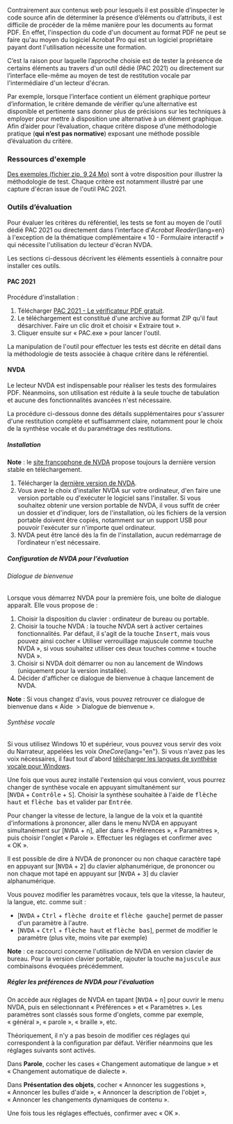 Contrairement aux contenus web pour lesquels il est possible d’inspecter le code source afin de déterminer la présence d’éléments ou d’attributs, il est difficile de procéder de la même manière pour les documents au format PDF.
En effet, l'inspection du code d'un document au format PDF ne peut se faire qu'au moyen du logiciel Acrobat Pro qui est un logiciel propriétaire payant dont l'utilisation nécessite une formation. 

C’est la raison pour laquelle l’approche choisie est de tester la présence de certains éléments au travers d'un outil dédié (PAC 2021) ou directement sur l’interface elle-même au moyen de test de restitution vocale par l'intermédiaire d'un lecteur d'écran.

Par exemple, lorsque l’interface contient un élément graphique porteur d’information, le critère demande de vérifier qu’une alternative est disponible et pertinente sans donner plus de précisions sur les techniques à employer pour mettre à disposition une alternative à un élément graphique. Afin d’aider pour l’évaluation, chaque critère dispose d’une méthodologie pratique (**qui n’est pas normative**) exposant une méthode possible d’évaluation du critère.

### Ressources d'exemple

[Des exemples (fichier zip, 9,24 Mo)](../files/ressources-rapdf1.zip) sont à votre disposition pour illustrer la méthodologie de test. Chaque critère est notamment illustré par une capture d'écran issue de l'outil PAC 2021.


###  Outils d’évaluation

Pour évaluer les critères du référentiel, les tests se font au moyen de l'outil dédié PAC 2021 ou directement dans l'interface d'*Acrobat Reader*{lang=en} à l'exception de la thématique complémentaire «&nbsp;10 - Formulaire interactif&nbsp;» qui nécessite l'utilisation du lecteur d'écran NVDA.

Les sections ci-dessous décrivent les éléments essentiels à connaitre pour installer ces outils.

#### PAC 2021
Procédure d'installation :

1. Télécharger [PAC 2021 - Le vérificateur PDF gratuit](https://pdfua.foundation/fr/pac-2021-le-verificateur-pdf-gratuit/).
2. Le téléchargement est constitué d'une archive au format ZIP qu'il faut désarchiver. Faire un clic droit et choisir «&nbsp;Extraire tout&nbsp;».
3. Cliquer ensuite sur «&nbsp;PAC.exe&nbsp;» pour lancer l'outil.

La manipulation de l'outil pour effectuer les tests est décrite en détail dans la méthodologie de tests associée à chaque critère dans le référentiel.

#### NVDA

Le lecteur NVDA est indispensable pour réaliser les tests des formulaires PDF. Néanmoins, son utilisation est réduite à la seule touche de tabulation et aucune des fonctionnalités avancées n'est nécessaire.

La procédure ci-dessous donne des détails supplémentaires pour s'assurer d'une restitution complète et suffisamment claire, notamment pour le choix de la synthèse vocale et du paramétrage des restitutions.

##### Installation

**Note** : le [site francophone de NVDA](https://www.nvda-fr.org/)
propose toujours la dernière version stable en téléchargement.

1.  Télécharger la [dernière version de NVDA](https://www.nvda-fr.org/cat.php?id=2).
1.  Vous avez le choix d\'installer NVDA sur votre ordinateur,
    d\'en faire une version portable ou d\'exécuter le logiciel sans
    l\'installer. Si vous souhaitez obtenir une version portable de
    NVDA, il vous suffit de créer un dossier et d\'indiquer, lors de
    l\'installation, où les fichiers de la version portable doivent être
    copiés, notamment sur un support USB pour pouvoir l\'exécuter
    sur n\'importe quel ordinateur.
1.  NVDA peut être lancé dès la fin de l\'installation, aucun redémarrage de l’ordinateur n'est nécessaire.

##### Configuration de NVDA pour l’évaluation

###### Dialogue de bienvenue

Lorsque vous démarrez NVDA pour la première fois, une boîte de dialogue
apparaît. Elle vous propose de :

1.  Choisir la disposition du clavier : ordinateur de bureau ou
    portable.
2.  Choisir la touche NVDA : la touche NVDA sert à activer certaines fonctionnalités. Par défaut, il s'agit de la touche <kbd>Insert</kbd>, mais vous pouvez ainsi cocher « Utiliser verrouillage majuscule comme touche NVDA », si vous souhaitez utiliser ces deux touches comme «&nbsp;touche NVDA&nbsp;».
3.  Choisir si NVDA doit démarrer ou non au lancement de Windows
    (uniquement pour la version installée).
4.  Décider d\'afficher ce dialogue de bienvenue à chaque lancement de
    NVDA.

**Note** : Si vous changez d\'avis, vous pouvez retrouver ce dialogue de
bienvenue dans « Aide  \> Dialogue de bienvenue ».

###### Synthèse vocale

Si vous utilisez Windows 10 et supérieur, vous pouvez vous servir des voix du
Narrateur, appelées les voix *OneCore*{lang="en"}. Si vous n\'avez pas
les voix nécessaires, il faut tout d\'abord [télécharger les langues de
synthèse vocale pour
Windows](https://support.office.com/fr-fr/article/T%C3%A9l%C3%A9charger-les-langues-de-synth%C3%A8se-vocale-pour-Windows-10-d5a6b612-b3ae-423f-afa5-4f6caf1ec5d3).

Une fois que vous aurez installé l\'extension qui vous convient, vous
pourrez changer de synthèse vocale en appuyant simultanément sur
[<kbd>NVDA</kbd> + <kbd>Contrôle</kbd> + <kbd>S</kbd>]. Choisir la synthèse souhaitée à l\'aide de
<kbd>flèche haut</kbd> et <kbd>flèche bas</kbd> et valider par <kbd>Entrée</kbd>.

Pour changer la vitesse de lecture, la langue de la voix et la quantité
d\'informations à prononcer, aller dans le menu NVDA en appuyant
simultanément sur [<kbd>NVDA</kbd> + </kbd>n</kbd>], aller dans « Préférences »,
« Paramètres », puis choisir l\'onglet « Parole ». Effectuer les
réglages et confirmer avec « OK ».

Il est possible de dire à NVDA de prononcer ou non chaque caractère tapé
en appuyant sur [<kbd>NVDA</kbd> + <kbd>2</kbd>] du clavier alphanumérique, de prononcer
ou non chaque mot tapé en appuyant sur [<kbd>NVDA</kbd> + <kbd>3</kbd>] du clavier
alphanumérique.

Vous pouvez modifier les paramètres vocaux, tels que la vitesse, la
hauteur, la langue, etc. comme suit :

-   [<kbd>NVDA</kbd> + <kbd>Ctrl</kbd> + <kbd>flèche droite</kbd> et <kbd>flèche gauche</kbd>] permet de
    passer d\'un paramètre à l\'autre.
-   [<kbd>NVDA</kbd> + <kbd>Ctrl</kbd> + <kbd>flèche haut</kbd> et <kbd>flèche bas</kbd>], permet de modifier
    le paramètre (plus vite, moins vite par exemple)

**Note** : ce raccourci concerne l\'utilisation de NVDA en version
clavier de bureau. Pour la version clavier portable, rajouter la touche
<kbd>majuscule</kbd> aux combinaisons évoquées précédemment.

##### Régler les préférences de NVDA pour l\'évaluation

On accède aux réglages de NVDA en tapant [<kbd>NVDA</kbd> + <kbd>n</kbd>] pour ouvrir le
menu NVDA, puis en sélectionnant « Préférences » et « Paramètres ». Les
paramètres sont classés sous forme d\'onglets, comme par exemple,
« général », « parole », « braille », etc.

Théoriquement, il n'y a pas besoin de modifier ces réglages qui
correspondent à la configuration par défaut. Vérifier néanmoins que les
réglages suivants sont activés.

Dans **Parole**, cocher les cases « Changement automatique de langue »
et « Changement automatique de dialecte ».

Dans **Présentation des objets**, cocher « Annoncer les suggestions »,
« Annoncer les bulles d\'aide », « Annoncer la description de
l\'objet », « Annoncer les changements dynamiques de contenu ».

Une fois tous les réglages effectués,
confirmer avec « OK ».


